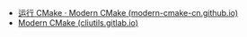 - [运行 CMake · Modern CMake (modern-cmake-cn.github.io)](https://modern-cmake-cn.github.io/Modern-CMake-zh_CN/chapters/intro/running.html)
- [Modern CMake (cliutils.gitlab.io)](https://cliutils.gitlab.io/modern-cmake/modern-cmake.pdf)